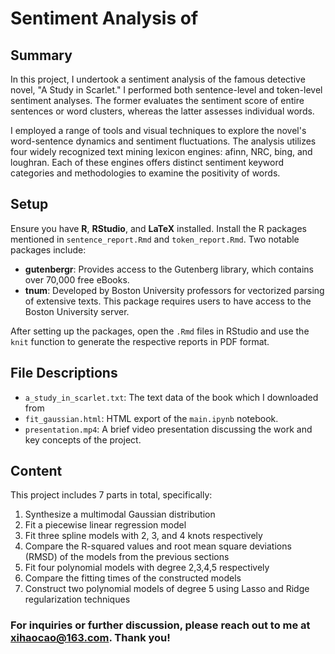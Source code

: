 # Sentiment Analysis of <A Study in Scarlet>

## Summary
In this project, I undertook a sentiment analysis of the famous detective novel, "A Study in Scarlet." I performed both 
sentence-level and token-level sentiment analyses. The former evaluates the sentiment score of entire sentences or word 
clusters, whereas the latter assesses individual words.

I employed a range of tools and visual techniques to explore the novel's word-sentence dynamics and sentiment fluctuations. 
The analysis utilizes four widely recognized text mining lexicon engines: afinn, NRC, bing, and loughran. Each of these engines
offers distinct sentiment keyword categories and methodologies to examine the positivity of words.


## Setup
Ensure you have **R**, **RStudio**, and **LaTeX** installed. Install the R packages mentioned in `sentence_report.Rmd` and `token_report.Rmd`. 
Two notable packages include:
- **gutenbergr**: Provides access to the Gutenberg library, which contains over 70,000 free eBooks.
- **tnum**: Developed by Boston University professors for vectorized parsing of extensive texts. This package requires users to have access to the Boston University server.

After setting up the packages, open the `.Rmd` files in RStudio and use the `knit` function to generate the respective reports in PDF format.


## File Descriptions
- `a_study_in_scarlet.txt`: The text data of the book which I downloaded from 
- `fit_gaussian.html`: HTML export of the `main.ipynb` notebook.
- `presentation.mp4`: A brief video presentation discussing the work and key concepts of the project.


## Content
This project includes 7 parts in total, specifically: 
1. Synthesize a multimodal Gaussian distribution
2. Fit a piecewise linear regression model
3. Fit three spline models with 2, 3, and 4 knots respectively
4. Compare the R-squared values and root mean square deviations (RMSD) of the models from the previous sections
5. Fit four polynomial models with degree 2,3,4,5 respectively
6. Compare the fitting times of the constructed models
7. Construct two polynomial models of degree 5 using Lasso and Ridge regularization techniques

### For inquiries or further discussion, please reach out to me at [xihaocao@163.com](mailto:xihaocao@163.com). Thank you!

